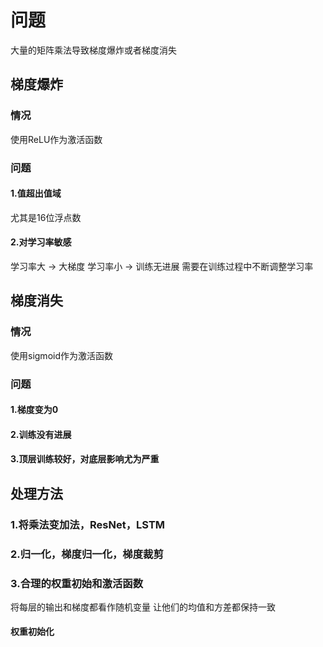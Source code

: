 

# 问题

大量的矩阵乘法导致梯度爆炸或者梯度消失

## 梯度爆炸

### 情况

使用ReLU作为激活函数

### 问题

#### 1.值超出值域

尤其是16位浮点数

#### 2.对学习率敏感

学习率大 -> 大梯度
学习率小 -> 训练无进展
需要在训练过程中不断调整学习率

## 梯度消失

### 情况

使用sigmoid作为激活函数

### 问题

#### 1.梯度变为0

#### 2.训练没有进展

#### 3.顶层训练较好，对底层影响尤为严重

## 处理方法

### 1.将乘法变加法，ResNet，LSTM

### 2.归一化，梯度归一化，梯度裁剪

### 3.合理的权重初始和激活函数

将每层的输出和梯度都看作随机变量
让他们的均值和方差都保持一致

#### 权重初始化
